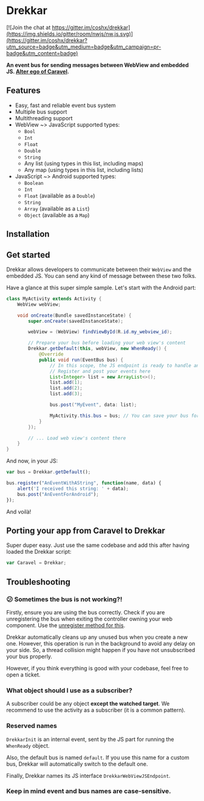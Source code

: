 # Drekkar

[![Join the chat at https://gitter.im/coshx/drekkar](https://img.shields.io/gitter/room/nwjs/nw.js.svg)](https://gitter.im/coshx/drekkar?utm_source=badge&utm_medium=badge&utm_campaign=pr-badge&utm_content=badge)

**An event bus for sending messages between WebView and embedded JS. [Alter ego of Caravel](https://github.com/coshx/caravel).**

## Features

* Easy, fast and reliable event bus system
* Multiple bus support
* Multithreading support
* WebView ~> JavaScript supported types:
  - `Bool`
  - `Int`
  - `Float`
  - `Double`
  - `String`
  - Any list (using types in this list, including maps)
  - Any map (using types in this list, including lists)
* JavaScript ~> Android supported types:
  - `Boolean`
  - `Int`
  - `Float` (available as a `Double`)
  - `String`
  - `Array` (available as a `List`)
  - `Object` (available as a `Map`)

## Installation

## Get started

Drekkar allows developers to communicate between their `WebView` and the embedded JS. You can send any kind of message between these two folks.

Have a glance at this super simple sample. Let's start with the Android part:

```java
class MyActivity extends Activity {
    WebView webView;

    void onCreate(Bundle savedInstanceState) {
        super.onCreate(savedInstanceState);

        webView = (WebView) findViewById(R.id.my_webview_id);

        // Prepare your bus before loading your web view's content
        Drekkar.getDefault(this, webView, new WhenReady() {
            @Override
            public void run(EventBus bus) {
                // In this scope, the JS endpoint is ready to handle any event.
                // Register and post your events here
                List<Integer> list = new ArrayList<>();
                list.add(1);
                list.add(2);
                list.add(3);

                bus.post("MyEvent", data: list);

                MyActivity.this.bus = bus; // You can save your bus for firing events later
            }
        });

        // ... Load web view's content there
    }
}
```

And now, in your JS:

```javascript
var bus = Drekkar.getDefault();

bus.register("AnEventWithAString", function(name, data) {
    alert('I received this string: ' + data);
    bus.post("AnEventForAndroid");
});
```

And voilà!

## Porting your app from Caravel to Drekkar

Super duper easy. Just use the same codebase and add this after having loaded the Drekkar script:

```javascript
var Caravel = Drekkar;
```

## Troubleshooting

### 😕 Sometimes the bus is not working?!

Firstly, ensure you are using the bus correctly. Check if you are unregistering the bus when exiting the controller owning your web component. Use the [unregister method for this]().

Drekkar automatically cleans up any unused bus when you create a new one. However, this operation is run in the background to avoid any delay on your side. So, a thread collision might happen if you have not unsubscribed your bus properly.

However, if you think everything is good with your codebase, feel free to open a ticket.

### What object should I use as a subscriber?

A subscriber could be any object **except the watched target**. We recommend to use the activity as a subscriber (it is a common pattern).

### Reserved names

`DrekkarInit` is an internal event, sent by the JS part for running the `WhenReady` object.

Also, the default bus is named `default`. If you use this name for a custom bus, Drekkar will automatically switch to the default one.

Finally, Drekkar names its JS interface `DrekkarWebViewJSEndpoint`.

### Keep in mind event and bus names are case-sensitive.
